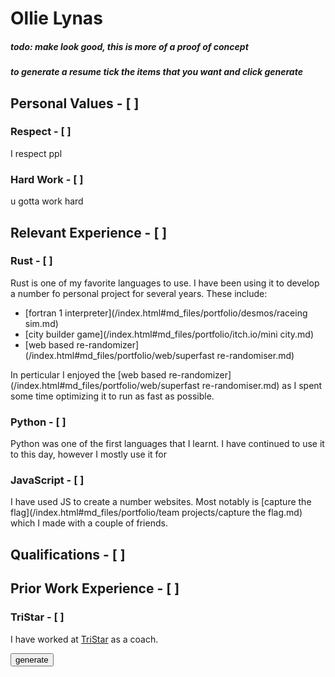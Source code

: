 <!-- no index -->

<style>
.md_file {
    overflow: visible;
}
#md_block {
    :not(:is(h1,h2,h3,h4,h5,h6,h7)):not(:last-child):not(.show):not(.show > *) {
        display: none;
    }
    .hide {
        display: none;
    }


    .show > button {
        display:none;
    }

    h1,h2,h3,h4,h5,h6 {
        font-weight: normal;
    }
    padding: 1em;
    background-color: white;
    filter: drop-shadow(0px 10px 3px black);

}
</style>

# Ollie Lynas
##### todo: make look good, this is more of a proof of concept
##### to generate a resume tick the items that you want and click generate


## Personal Values - [ ]
### Respect - [ ]
I respect ppl 

### Hard Work - [ ]
u gotta work hard

## Relevant Experience - [ ]

### Rust - [ ]
Rust is one of my favorite languages to use. I have been using it to develop a number fo personal project for several years. These include: 

 - [fortran 1 interpreter](/index.html#md_files/portfolio/desmos/raceing sim.md)
 - [city builder game](/index.html#md_files/portfolio/itch.io/mini city.md)
 - [web based re-randomizer](/index.html#md_files/portfolio/web/superfast re-randomiser.md)

In perticular I enjoyed the [web based re-randomizer](/index.html#md_files/portfolio/web/superfast re-randomiser.md) as I spent some time optimizing it to run as fast as possible. 

### Python - [ ]

Python was one of the first languages that I learnt. I have continued to use it to this day, however I mostly use it for 

### JavaScript - [ ]

I have used JS to create a number websites. Most notably is [capture the flag](/index.html#md_files/portfolio/team projects/capture the flag.md) which I made with a couple of friends.


## Qualifications - [ ]

## Prior Work Experience - [ ]

### TriStar - [ ]

I have worked at [TriStar](https://tristar.org.nz/) as a coach. 



<script>
function hashCode(str) {
    let hash = 0;
    for (let i = 0, len = str.length; i < len; i++) {
        let chr = str.charCodeAt(i);
        hash = (hash << 5) - hash + chr;
        hash |= 0; // Convert to 32bit integer
    }
    return hash;
}
</script>

<button onclick = "
md = document.getElementById('md_block');
hide = false;
for (i of md.children) {
    for (l of i.children) {
        if (l.checked == true) {
            hide = false
            l.className='hide'
        }
        if (l.checked == false) {
            hide = true
            l.className='hide'
        }
        if (l.checked == true) {
            hide = false
        }
    }
    if (!hide) {
        i.className='show'
    }else {
        i.className='hide'
    }
};
">generate</button>
<!-- LAST EDITED Wed Nov  8 14:36:37 2023 LAST EDITED-->
